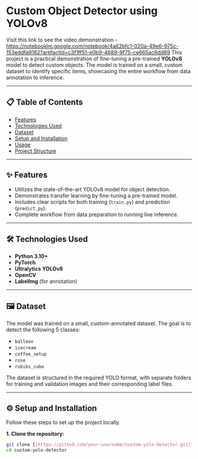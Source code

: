 # Custom Object Detector using YOLOv8
Visit this link to see the video demonstration - https://notebooklm.google.com/notebook/4a62bfc1-020a-49e6-975c-153eddfa9162?artifactId=c3f1ff51-e0b9-4689-9f75-ce665ac6dd69
This project is a practical demonstration of fine-tuning a pre-trained **YOLOv8** model to detect custom objects. The model is trained on a small, custom dataset to identify specific items, showcasing the entire workflow from data annotation to inference.




---

## 📋 Table of Contents
- [Features](#-features)
- [Technologies Used](#-technologies-used)
- [Dataset](#-dataset)
- [Setup and Installation](#-setup-and-installation)
- [Usage](#-usage)
- [Project Structure](#-project-structure)

---

## ✨ Features
- Utilizes the state-of-the-art YOLOv8 model for object detection.
- Demonstrates transfer learning by fine-tuning a pre-trained model.
- Includes clear scripts for both training (`train.py`) and prediction (`predict.py`).
- Complete workflow from data preparation to running live inference.

---

## 🛠️ Technologies Used
- **Python 3.10+**
- **PyTorch**
- **Ultralytics YOLOv8**
- **OpenCV**
- **LabelImg** (for annotation)

---

## 🖼️ Dataset
The model was trained on a small, custom-annotated dataset. The goal is to detect the following 5 classes:

- `balloon`
- `icecream`
- `coffee_setup`
- `rose`
- `rubiks_cube`

The dataset is structured in the required YOLO format, with separate folders for training and validation images and their corresponding label files.

---

## ⚙️ Setup and Installation

Follow these steps to set up the project locally.

**1. Clone the repository:**
```bash
git clone [[https://github.com/your-username/custom-yolo-detector.git](https://github.com/your-username/custom-yolo-detector.git](https://github.com/adarsh-dubey-gthb/custom-yolo-detector.git))
cd custom-yolo-detector
